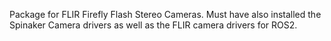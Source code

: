 Package for FLIR Firefly Flash Stereo Cameras.
Must have also installed the Spinaker Camera drivers 
as well as the FLIR camera drivers for ROS2.